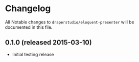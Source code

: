 # Changelog

All Notable changes to `draperstudio/eloquent-presenter` will be documented in this file.

## 0.1.0 (released 2015-03-10)

- Initial testing release
